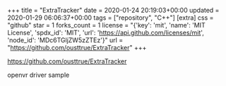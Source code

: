 +++
title = "ExtraTracker"
date = 2020-01-24 20:19:03+00:00
updated = 2020-01-29 06:06:37+00:00
tags = ["repository", "C++"]
[extra]
css = "github"
star = 1
forks_count = 1
license = "{'key': 'mit', 'name': 'MIT License', 'spdx_id': 'MIT', 'url': 'https://api.github.com/licenses/mit', 'node_id': 'MDc6TGljZW5zZTEz'}"
url = "https://github.com/ousttrue/ExtraTracker"
+++

<https://github.com/ousttrue/ExtraTracker>

openvr driver sample
